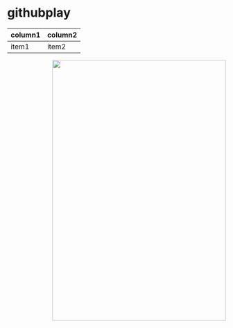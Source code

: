 # githubplay

|column1  |column2  |
|---------|---------|
|item1    |item2    |


<img align="right" width="400" height="600" src="https://www.planetware.com/wpimages/2020/04/iceland-best-waterfalls-seljalandsfoss.jpg">
